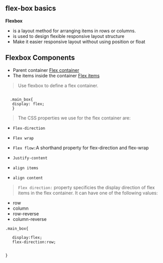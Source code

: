 ## flex-box basics

 **Flexbox**
- is a layout method for arranging items in rows or columns.
- is used to design flexible responsive layout structure
- Make it easier responsive layout without using position or   float

**Flexbox Components**
--
- Parent container [Flex container](https://www.w3schools.com/css/css3_flexbox.asp)
- The items inside the container [Flex items](https://www.w3schools.com/css/css3_flexbox.asp)

> Use flexbox to define a flex container.
>
 ```
   
   .main_box{
    display: flex;
    }

 ```
>  The CSS properties we use for the flex container are:
- `Flex-direction`
- `Flex wrap`
-  `Flex flow:`A shorthand property for flex-direction and flex-wrap

- `Justify-content`
- `align items`
- `align content`

> `Flex direction:` property specificies the display direction of flex items in the flex container. It can have one of the following values:
- row
- column
- row-reverse
-  column-reverse

 ```
 .main_box{

    display:flex;
    flex-direction:row;


 }
    

 ```



